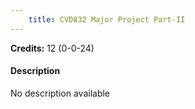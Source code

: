 ```yaml
---
    title: CVD832 Major Project Part-II
---
```

**Credits:** 12 (0-0-24)



#### Description 
No description available